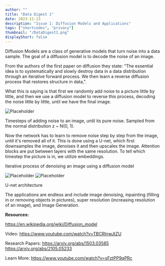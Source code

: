 ```yaml
---
author: ""
title: "Data Digest 1"
date: 2023-11-13
description: "Issue 1: Diffusion Models and Applications"
tags: ["shortcodes", "privacy"]
thumbnail: "/DataDigest1.png"
displayShort: false
---
```

Diffusion Models are a class of generative models that turn noise into a
data sample. The goal of a diffusion model is to decode the noise of an
image.

From the authors of the first paper on diffusion they state: “The
essential idea is to systematically and slowly destroy data in a data
distribution through an iterative forward process. We then learn a
reverse diffusion process that restores structure in data,".

What this is saying is that first we randomly add noise to a picture
little by little, and then we use a diffusion model to reverse this
process, decoding the noise little by little, until we have the final
image.

![Placeholder](/mvdatascience-source/Img1.png)

Timesteps of adding noise to an image, until its pure noise. Sampled
from the normal distribution z ~ N(0, 1).

Now the network has to learn to remove noise step by step from the
image, until it's removed all of it. This is done using a U-net, which
first downsamples the image, denoises it and then upscales the image.
Attention blocks are put between layers with the same resolution. To
tell which timestep the picture is in, we utilize embeddings.

Iterative process of denoising an image using a diffusion model

![Placeholder](/Img2.png)
![Placeholder](/Img3.png)

U-net architecture

The applications are endless and include image denoising, inpainting (filling in or removing objects in pictures), super resolution (increasing resolution of an image), and Image Generation.

<b>Resources: </b>

https://en.wikipedia.org/wiki/Diffusion_model

Video: https://www.youtube.com/watch?v=TBCRlnwJtZU 

Research Papers: https://arxiv.org/abs/1503.03585 https://arxiv.org/abs/2105.05233

Learn More: https://www.youtube.com/watch?v=sFztPP9qPRc
